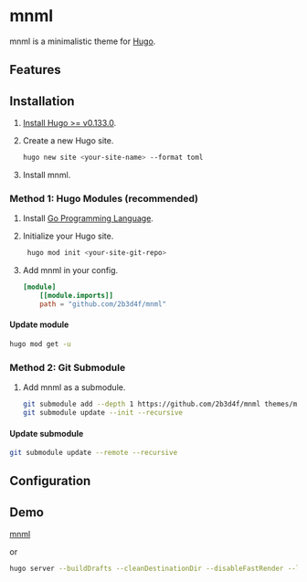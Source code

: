 # mnml

mnml is a minimalistic theme for [Hugo](https://gohugo.io/).

## Features

## Installation

1. [Install Hugo >= v0.133.0](https://gohugo.io/getting-started/installing/).
2. Create a new Hugo site.

    ```bash
    hugo new site <your-site-name> --format toml
    ```

3. Install mnml.

### Method 1: Hugo Modules (recommended)

1. Install [Go Programming Language](https://go.dev/doc/install).
2. Initialize your Hugo site.

   ```bash
    hugo mod init <your-site-git-repo>
    ```

3. Add mnml in your config.

    ```toml
    [module]
        [[module.imports]]
        path = "github.com/2b3d4f/mnml"
    ```

#### Update module

```bash
hugo mod get -u
```

### Method 2: Git Submodule

1. Add mnml as a submodule.

    ```bash
    git submodule add --depth 1 https://github.com/2b3d4f/mnml themes/mnml
    git submodule update --init --recursive
    ```

#### Update submodule

```bash
git submodule update --remote --recursive
```

## Configuration

## Demo

[mnml](https://2b3d4f.github.io/mnml)

or

```bash
hugo server --buildDrafts --cleanDestinationDir --disableFastRender --logLevel info -N --contentDir example/content --config example/hugo.toml
```
